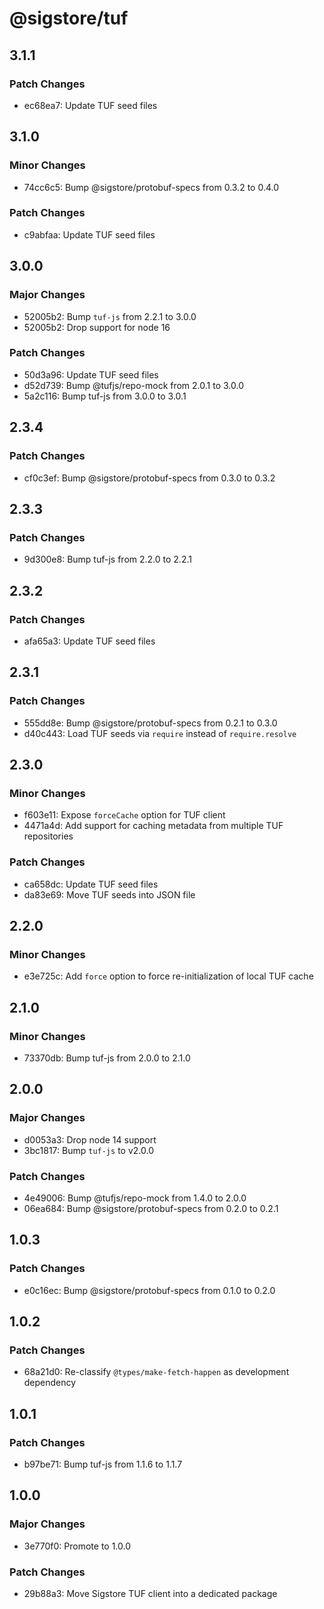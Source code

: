 # @sigstore/tuf

## 3.1.1

### Patch Changes

- ec68ea7: Update TUF seed files

## 3.1.0

### Minor Changes

- 74cc6c5: Bump @sigstore/protobuf-specs from 0.3.2 to 0.4.0

### Patch Changes

- c9abfaa: Update TUF seed files

## 3.0.0

### Major Changes

- 52005b2: Bump `tuf-js` from 2.2.1 to 3.0.0
- 52005b2: Drop support for node 16

### Patch Changes

- 50d3a96: Update TUF seed files
- d52d739: Bump @tufjs/repo-mock from 2.0.1 to 3.0.0
- 5a2c116: Bump tuf-js from 3.0.0 to 3.0.1

## 2.3.4

### Patch Changes

- cf0c3ef: Bump @sigstore/protobuf-specs from 0.3.0 to 0.3.2

## 2.3.3

### Patch Changes

- 9d300e8: Bump tuf-js from 2.2.0 to 2.2.1

## 2.3.2

### Patch Changes

- afa65a3: Update TUF seed files

## 2.3.1

### Patch Changes

- 555dd8e: Bump @sigstore/protobuf-specs from 0.2.1 to 0.3.0
- d40c443: Load TUF seeds via `require` instead of `require.resolve`

## 2.3.0

### Minor Changes

- f603e11: Expose `forceCache` option for TUF client
- 4471a4d: Add support for caching metadata from multiple TUF repositories

### Patch Changes

- ca658dc: Update TUF seed files
- da83e69: Move TUF seeds into JSON file

## 2.2.0

### Minor Changes

- e3e725c: Add `force` option to force re-initialization of local TUF cache

## 2.1.0

### Minor Changes

- 73370db: Bump tuf-js from 2.0.0 to 2.1.0

## 2.0.0

### Major Changes

- d0053a3: Drop node 14 support
- 3bc1817: Bump `tuf-js` to v2.0.0

### Patch Changes

- 4e49006: Bump @tufjs/repo-mock from 1.4.0 to 2.0.0
- 06ea684: Bump @sigstore/protobuf-specs from 0.2.0 to 0.2.1

## 1.0.3

### Patch Changes

- e0c16ec: Bump @sigstore/protobuf-specs from 0.1.0 to 0.2.0

## 1.0.2

### Patch Changes

- 68a21d0: Re-classify `@types/make-fetch-happen` as development dependency

## 1.0.1

### Patch Changes

- b97be71: Bump tuf-js from 1.1.6 to 1.1.7

## 1.0.0

### Major Changes

- 3e770f0: Promote to 1.0.0

### Patch Changes

- 29b88a3: Move Sigstore TUF client into a dedicated package
